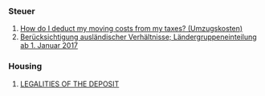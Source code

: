 ### Steuer
1. [How do I deduct my moving costs from my taxes? (Umzugskosten)](https://germantaxes.de/tax-tips/deduct-moving-costs?fbclid=IwAR0yswXq7SaSOjCTUCR2RP0QuuB2WHwnlM0V1-cpTy1JIXQBuvRG0xWJ23U)
2. [Berücksichtigung ausländischer Verhältnisse;
Ländergruppeneinteilung ab 1. Januar 2017](https://www.steuer-gonze.de/web/images/stories/documents/pdf/2016-10-20-beruecksichtigung-auslaendischer-verhaeltnisse-laendergruppeneinteilung-ab-2017.pdf?fbclid=IwAR388yf0YL3bYHJYsLH8W30akisFAbVeIH9bAdNwhBBJN6h1-03mQT7nbBQ)

### Housing
1. [LEGALITIES OF THE DEPOSIT](https://the-red-relocators.com/relocation-guides-germany/real-estate-germany/legalities-of-the-deposit/?fbclid=IwAR0_Ak9f4SSej1aPNFBsibSa2mWzFGt0PHTOhGY0Mg0VQhVSeYhJBwpv7JA)
